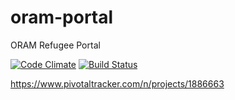# oram-portal
ORAM Refugee Portal

[![Code Climate](https://codeclimate.com/github/nhiquach/oram-portal/badges/gpa.svg)](https://codeclimate.com/github/nhiquach/oram-portal)
[![Build Status](https://travis-ci.org/nhiquach/oram-portal.svg?branch=master)](https://travis-ci.org/nhiquach/oram-portal)

https://www.pivotaltracker.com/n/projects/1886663
